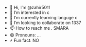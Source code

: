 - 👋 Hi, I’m @zahir5011
- 👀 I’m interested in c
- 🌱 I’m currently learning languge c
- 💞️ I’m looking to collaborate on 1337
- 📫 How to reach me . SMARA
- 😄 Pronouns: ...
- ⚡ Fun fact: NO

<!---
zahir5011/zahir5011 is a ✨ special ✨ repository because its `README.md` (this file) appears on your GitHub profile.
You can click the Preview link to take a look at your changes.
--->
 
